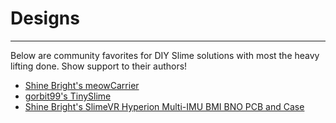 # Designs

---

Below are community favorites for DIY Slime solutions with most the heavy lifting done. Show support to their authors!

- [Shine Bright's meowCarrier](https://github.com/Shine-Bright-Meow/meowCarrier/tree/main)
- [gorbit99's TinySlime](https://github.com/gorbit99/tiny-slime)
- [Shine Bright's SlimeVR Hyperion Multi-IMU BMI BNO PCB and Case](https://github.com/Shine-Bright-Meow/SlimeVR-Hyperion-BMI-BNO-PCB-Case?tab=readme-ov-file)